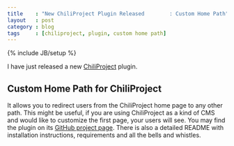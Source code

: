 ```yaml
---
title    : "New ChiliProject Plugin Released        : Custom Home Path"
layout   : post
category : blog
tags     : [chiliproject, plugin, custom home path]
---
```

{% include JB/setup %}

I have just released a new [ChiliProject](https://www.chiliproject.org/) plugin.

## Custom Home Path for ChiliProject

It allows you to redirect users from the ChiliProject home page to any other
path. This might be useful, if you are using ChiliProject as a kind of CMS and
would like to customize the first page, your users will see. You may find the
plugin on its [GitHub project
page](https://github.com/schmidt/chiliproject_custom_home_path). There is also a
detailed README with installation instructions, requirements and all the bells
and whistles.

